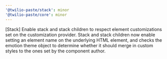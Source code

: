 ```yaml
---
'@twilio-paste/stack': minor
'@twilio-paste/core': minor
---
```


[Stack] Enable stack and stack children to respect element customizations set on the customization provider. Stack and stack children now enable setting an element name on the underlying HTML element, and checks the emotion theme object to determine whether it should merge in custom styles to the ones set by the component author.
